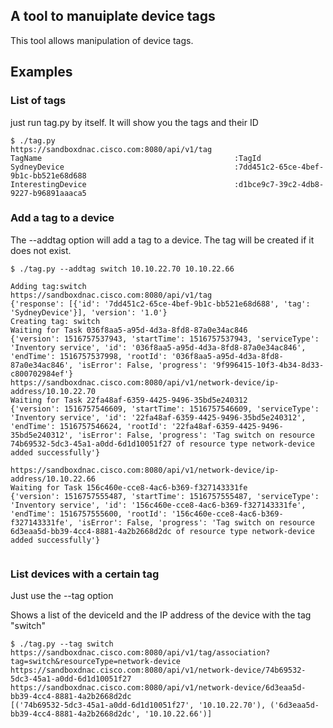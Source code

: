 ## A tool to manuiplate device tags
This tool allows manipulation of device tags.

## Examples

### List of tags
just run tag.py by itself.  It will show you the tags and their ID

```buildoutcfg
$ ./tag.py 
https://sandboxdnac.cisco.com:8080/api/v1/tag
TagName                                           :TagId       
SydneyDevice                                      :7dd451c2-65ce-4bef-9b1c-bb521e68d688
InterestingDevice                                 :d1bce9c7-39c2-4db8-9227-b96891aaaca5
```

### Add a tag to a device
The --addtag option will add a tag to a device.  The tag will be created if it does not exist.

```buildoutcfg
$ ./tag.py --addtag switch 10.10.22.70 10.10.22.66

Adding tag:switch
https://sandboxdnac.cisco.com:8080/api/v1/tag
{'response': [{'id': '7dd451c2-65ce-4bef-9b1c-bb521e68d688', 'tag': 'SydneyDevice'}], 'version': '1.0'}
Creating tag: switch
Waiting for Task 036f8aa5-a95d-4d3a-8fd8-87a0e34ac846
{'version': 1516757537943, 'startTime': 1516757537943, 'serviceType': 'Inventory service', 'id': '036f8aa5-a95d-4d3a-8fd8-87a0e34ac846', 'endTime': 1516757537998, 'rootId': '036f8aa5-a95d-4d3a-8fd8-87a0e34ac846', 'isError': False, 'progress': '9f996415-10f3-4b34-8d33-c800702984ef'}
https://sandboxdnac.cisco.com:8080/api/v1/network-device/ip-address/10.10.22.70
Waiting for Task 22fa48af-6359-4425-9496-35bd5e240312
{'version': 1516757546609, 'startTime': 1516757546609, 'serviceType': 'Inventory service', 'id': '22fa48af-6359-4425-9496-35bd5e240312', 'endTime': 1516757546624, 'rootId': '22fa48af-6359-4425-9496-35bd5e240312', 'isError': False, 'progress': 'Tag switch on resource 74b69532-5dc3-45a1-a0dd-6d1d10051f27 of resource type network-device added successfully'} 

https://sandboxdnac.cisco.com:8080/api/v1/network-device/ip-address/10.10.22.66
Waiting for Task 156c460e-cce8-4ac6-b369-f327143331fe
{'version': 1516757555487, 'startTime': 1516757555487, 'serviceType': 'Inventory service', 'id': '156c460e-cce8-4ac6-b369-f327143331fe', 'endTime': 1516757555600, 'rootId': '156c460e-cce8-4ac6-b369-f327143331fe', 'isError': False, 'progress': 'Tag switch on resource 6d3eaa5d-bb39-4cc4-8881-4a2b2668d2dc of resource type network-device added successfully'} 


```

### List devices with a certain tag
Just use the --tag <tag> option

Shows a list of the deviceId and the IP address of the device with the tag "switch"
```buildoutcfg
$ ./tag.py --tag switch 
https://sandboxdnac.cisco.com:8080/api/v1/tag/association?tag=switch&resourceType=network-device
https://sandboxdnac.cisco.com:8080/api/v1/network-device/74b69532-5dc3-45a1-a0dd-6d1d10051f27
https://sandboxdnac.cisco.com:8080/api/v1/network-device/6d3eaa5d-bb39-4cc4-8881-4a2b2668d2dc
[('74b69532-5dc3-45a1-a0dd-6d1d10051f27', '10.10.22.70'), ('6d3eaa5d-bb39-4cc4-8881-4a2b2668d2dc', '10.10.22.66')]
```
